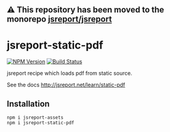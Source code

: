 **⚠️ This repository has been moved to the monorepo [jsreport/jsreport](https://github.com/jsreport/jsreport)**
--

# jsreport-static-pdf

[![NPM Version](http://img.shields.io/npm/v/jsreport-static-pdf.svg?style=flat-square)](https://npmjs.com/package/jsreport-static-pdf)
[![Build Status](https://travis-ci.org/jsreport/jsreport-static-pdf.png?branch=master)](https://travis-ci.org/jsreport/jsreport-static-pdf)

jsreport recipe which loads pdf from static source.

See the docs http://jsreport.net/learn/static-pdf

## Installation

```
npm i jsreport-assets
npm i jsreport-static-pdf
```
